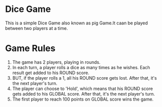 # Dice Game

This is a simple Dice Game also known as pig Game.It caan be played between two players at a time.

# Game Rules 

1. The game has 2 players, playing in rounds.
2. In each turn, a player rolls a dice as many times as he wishes. Each result get added to his ROUND score.
3. BUT, if the player rolls a 1, all his ROUND score gets lost. After that, it's the next player's turn.
4. The player can choose to 'Hold', which means that his ROUND score gets added to his GLOBAL score. After that, it's the next player's turn.
5. The first player to reach 100 points on GLOBAL score wins the game.